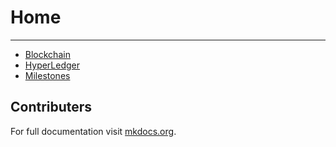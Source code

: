 # Home

***
- [Blockchain ](blockchain.md)
- [HyperLedger](hyperledger.md)
- [Milestones](milestones.md)



## Contributers



For full documentation visit [mkdocs.org](https://www.mkdocs.org).
